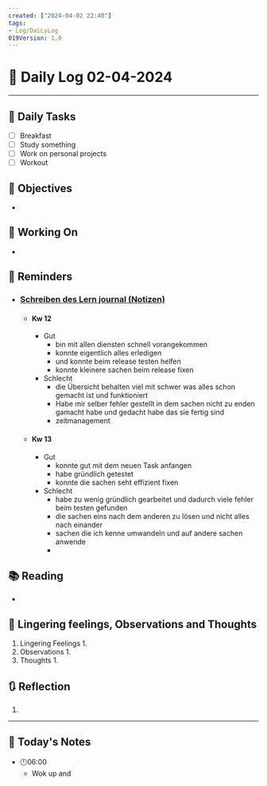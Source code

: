 ```yaml
---
created: ["2024-04-02 22:40"]
tags:
- Log/DaiLyLog
019Version: 1.0
---
```


# 📅 Daily Log 02-04-2024

---
## 🔷 Daily Tasks
- [ ] Breakfast
- [ ] Study something
- [ ] Work on personal projects
- [ ] Workout
## 🎯 Objectives
- 
## 🚀 Working On
- 
## 📕 Reminders
- ###  [Schreiben des Lern journal (Notizen)](things:///show?id=AYSNEmWqPyUZgXpxp8VEDg)
	- #### Kw 12
		- Gut
			- bin mit allen diensten schnell vorangekommen
			- konnte eigentlich alles erledigen 
			- und konnte beim release testen helfen 
			- konnte kleinere sachen beim release fixen
		- Schlecht 
			- die Übersicht behalten viel mit schwer was alles schon gemacht ist und funktioniert
			- Habe mir selber fehler gestellt in dem sachen nicht zu enden gamacht habe und gedacht habe das sie fertig sind
			- zeitmanagement
	- #### Kw 13
		- Gut
			- konnte gut mit dem neuen Task anfangen
			- habe gründlich getestet
			- konnte die sachen seht effizient fixen
		- Schlecht 
			- habe zu wenig gründlich gearbeitet und dadurch viele fehler beim testen gefunden
			- die sachen eins nach dem anderen zu lösen und nicht alles nach einander 
			- sachen die ich kenne umwandeln und auf andere sachen anwende 
			- 
## 📚 Reading
- 
##  💬 Lingering feelings, Observations and Thoughts 
1. Lingering Feelings
	1. 
2. Observations
	1. 
3. Thoughts
	1. 
## 🔃 Reflection
1. 
---

## 📅 Today's Notes
- 🕛06:00 
	- Wok up and 